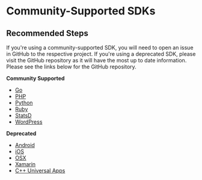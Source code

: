 <properties 
    pageTitle="Community Supported SDKs"
    description="Explain the current community SDKs and where to get support"
    service="microsoft.insights"
    resource="components"
    authors="debugthings"
    ms.author="jamdavi"
    articleId="insights-communitysdk-mooncake"
    displayOrder="4"
    selfHelpType="resource"
    cloudEnvironments="MoonCake"
    productPesIds="" 
    supportTopicIds=""
 	ownershipId="ASEP_ContentService_Placeholder"
/>
 
# Community-Supported SDKs

## **Recommended Steps**

If you're using a community-supported SDK, you will need to open an issue in GitHub to the respective project. If you're using a deprecated SDK, please visit the GitHub repository as it will have the most up to date information. Please see the links below for the GitHub repository.

**Community Supported**

* [Go](https://github.com/Microsoft/ApplicationInsights-Go)
* [PHP](https://github.com/Microsoft/ApplicationInsights-PHP)
* [Python](https://github.com/Microsoft/ApplicationInsights-Python)
* [Ruby](https://github.com/Microsoft/ApplicationInsights-Ruby)
* [StatsD](https://github.com/Microsoft/ApplicationInsights-statsd)
* [WordPress](https://github.com/Microsoft/ApplicationInsights-WordPress)

**Deprecated**<br>

* [Android](https://github.com/Microsoft/ApplicationInsights-Android)
* [iOS](https://github.com/Microsoft/ApplicationInsights-iOS)
* [OSX](https://github.com/Microsoft/ApplicationInsights-OSX)
* [Xamarin](https://github.com/Microsoft/ApplicationInsights-Xamarin)
* [C++ Universal Apps](https://github.com/Microsoft/ApplicationInsights-CPP)
